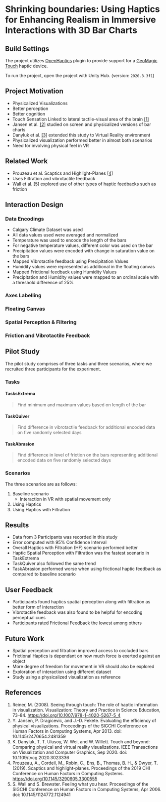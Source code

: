 # Shrinking boundaries: Using Haptics for Enhancing Realism in Immersive Interactions with 3D Bar Charts

## Build Settings

The project utilizes [OpenHaptics](https://support.3dsystems.com/s/article/OpenHaptics-for-Windows-Developer-Edition-v35?language=en_US) plugin to provide support for a [GeoMagic Touch](https://www.3dsystems.com/haptics-devices/touch) haptic device.

To run the project, open the project with Unity Hub. (version: `2020.3.3f1`)

## Project Motivation

- Physicalized Visualizations
- Better perception
- Better cognition
- Touch Sensation Linked to lateral tactile-visual area of the brain [[1]](#references)
- Jansen et al. [[2]](#references) studied on screen and physicalized versions of bar charts
- Danyluk et al. [[3]](#references) extended this study to Virtual Reality environment
- Physicalized visualization performed better in almost both scenarios
- Need for involving physical feel in VR

## Related Work

- Prouzeau et al. Scaptics and Highlight-Planes [[4]](#references)
- Uses Filtration and vibrotactile feedback
- Wall et al. [[5]](#references) explored use of other types of haptic feedbacks such as friction

## Interaction Design

### Data Encodings

- Calgary Climate Dataset was used
- All data values used were averaged and normalized
- Temperature was used to encode the length of the bars
- For negative temperature values, different color was used on the bar
- Precipitation values were encoded with change in saturation value on the bars
- Mapped Vibrotactile feedback using Precipitation Values
- Humidity values were represented as additional in the floating canvas
- Mapped Frictional feedback using Humidity Values
- Precipitation and Humidity values were mapped to an ordinal scale with a threshold difference of 25%

### Axes Labelling

### Floating Canvas

### Spatial Perception & Filtering

### Friction and Vibrotactile Feedback

## Pilot Study

The pilot study comprises of three tasks and three scenarios, where we recruited three participants for the experiment.

### Tasks

#### TasksExtrema

> Find minimum and maximum values based on length of the bar

#### TaskQuiver

> Find difference in vibrotactile feedback for additional encoded data on five randomly selected days

#### TaskAbrasion

> Find difference in level of friction on the bars representing additional encoded data on five randomly selected days

### Scenarios

The three scenarios are as follows:

1. Baseline scenario
    - Interaction in VR with spatial movement only
2. Using Haptics
3. Using Haptics with Filtration

## Results

- Data from 3 Participants was recorded in this study
- Error computed with 95% Confidence Interval
- Overall Haptics with Filtration (HF) scenario performed better
- Haptic Spatial Perception with Filtration was the fastest scenario in TaskExtrema
- TaskQuiver also followed the same trend
- TaskAbrasion performed worse when using frictional haptic feedback as compared to baseline scenario

## User Feedback

- Participants found haptics spatial perception along with filtration as better form of interaction
- Vibrotactile feedback was also found to be helpful for encoding perceptual cues
- Participants rated Frictional Feedback the lowest among others

## Future Work

- Spatial perception and filtration improved access to occluded bars
- Frictional Haptics is dependant on how much force is exerted against an object
- More degree of freedom for movement in VR should also be explored
- Exploration of interaction using different dataset
- Study using a physicalized visualization as reference

## References

1. Reiner, M. (2008). Seeing through touch: The role of haptic information in visualization. Visualization: Theory and Practice in Science Education, 73–84. https://doi.org/10.1007/978-1-4020-5267-5_4
2. Y. Jansen, P. Dragicevic, and J.-D. Fekete. Evaluating the efficiency of physical visualizations. Proceedings of the SIGCHI Conference on Human Factors in Computing Systems, Apr 2013. doi: 10.1145/2470654.2481359
3. K. Danyluk, T. T. Ulusoy, W. Wei, and W. Willett. Touch and beyond: Comparing physical and virtual reality visualizations. IEEE Transactions on Visualization and Computer Graphics, Sep 2020. doi: 10.1109/tvcg.2020.3023336
4. Prouzeau, A., Cordeil, M., Robin, C., Ens, B., Thomas, B. H., & Dwyer, T. (2019). Scaptics and highlight-planes. Proceedings of the 2019 CHI Conference on Human Factors in Computing Systems. https://doi.org/10.1145/3290605.3300555
5. S. Wall and S. Brewster. Feeling what you hear. Proceedings of the SIGCHI Conference on Human Factors in Computing Systems, Apr 2006. doi: 10.1145/1124772.1124941
